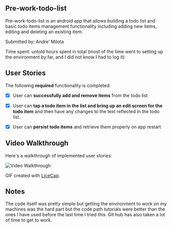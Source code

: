 ## Pre-work-todo-list

Pre-work-todo-list is an android app that allows building a todo list and basic todo items management functionality including adding new items, editing and deleting an existing item.

Submitted by: Andre’ Milota

Time spent: untold hours spent in total (most of the time went to setting up the environment by far, and I did not know I had to log it)

## User Stories

The following **required** functionality is completed:

* [x] User can **successfully add and remove items** from the todo list
* [x] User can **tap a todo item in the list and bring up an edit screen for the todo item** and then have any changes to the text reflected in the todo list.
* [x] User can **persist todo items** and retrieve them properly on app restart


## Video Walkthrough 

Here's a walkthrough of implemented user stories:

<img src='http://i.imgur.com/BzCiufO.gif' title='Video Walkthrough' width='' alt='Video Walkthrough' />

GIF created with [LiceCap](http://www.cockos.com/licecap/).

## Notes

The code itself was pretty simple but getting the environment to work on my machines was the hard part but the code path tutorials were better than the ones I have used before the last time I tried this. Git hub has also taken a lot of time to get to work. 


